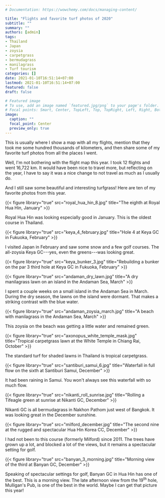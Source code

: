 ```yaml
---
# Documentation: https://wowchemy.com/docs/managing-content/

title: "Flights and favorite turf photos of 2020"
subtitle: ""
summary: ""
authors: [admin]
tags: 
- Thailand
- Japan
- zoysia
- carpetgrass
- bermudagrass
- manilagrass
- Turf tourism
categories: []
date: 2021-01-10T16:51:14+07:00
lastmod: 2021-01-10T16:51:14+07:00
featured: false
draft: false

# Featured image
# To use, add an image named `featured.jpg/png` to your page's folder.
# Focal points: Smart, Center, TopLeft, Top, TopRight, Left, Right, BottomLeft, Bottom, BottomRight.
image:
  caption: ""
  focal_point: Center
  preview_only: true
---
```


This is usually where I show a map with all my flights, mention that they took me some hundred thousands of kilometers, and then share some of my favorite turf photos from all the places I went. 

Well, I'm not bothering with the flight map this year. I took 12 flights and went 16,722 km. It would have been nice to travel more, but reflecting on the year, I have to say it was a nice change to not travel as much as I usually do.

And I still saw some beautiful and interesting turfgrass! Here are ten of my favorite photos from this year.

{{< figure library="true" src="royal_hua_hin_8.jpg" title="The eighth at Royal Hua Hin, January" >}}

Royal Hua Hin was looking especially good in January. This is the oldest course in Thailand.

{{< figure library="true" src="keya_4_february.jpg" title="Hole 4 at Keya GC in Fukuoka, February" >}}

I visited Japan in February and saw some snow and a few golf courses. The all-zoysia Keya GC---yes, even the greens---was looking great. 

{{< figure library="true" src="keya_bunker_3.jpg" title="Rebuilding a bunker on the par 3 third hole at Keya GC in Fukuoka, February" >}}

{{< figure library="true" src="andaman_dry_lawn.jpg" title="A dry manilagrass lawn on an island in the Andaman Sea, March" >}}

I spent a couple weeks on a small island in the Andaman Sea in March. During the dry season, the lawns on the island were dormant. That makes a striking contrast with the blue water.

{{< figure library="true" src="andaman_zoysia_march.jpg" title="A beach with manilagrass in the Andaman Sea, March" >}}

This zoysia on the beach was getting a little water and remained green.

{{< figure library="true" src="axonopus_white_temple_mask.jpg" title="Tropical carpetgrass lawn at the White Temple in Chiang Rai, October" >}}

The standard turf for shaded lawns in Thailand is tropical carpetgrass.

{{< figure library="true" src="santiburi_samui_6.jpg" title="Waterfall in full flow on the sixth at Santiburi Samui, December" >}}

It had been raining in Samui. You won't always see this waterfall with so much flow.

{{< figure library="true" src="nikanti_roll_sunrise.jpg" title="Rolling a Tifeagle green at sunrise at Nikanti GC, December" >}}

Nikanti GC is all bermudagrass in Nakhon Pathom just west of Bangkok. It was looking great in the December sunshine.

{{< figure library="true" src="milford_december.jpg" title="The second nine at the rugged and spectacular Hua Hin Korea CC, December" >}}

I had not been to this course (formerly Milford) since 2011. The trees have grown up a lot, and blocked a lot of the views, but it remains a spectacular setting for golf.

{{< figure library="true" src="banyan_3_morning.jpg" title="Morning view of the third at Banyan GC, December" >}}

Speaking of spectacular settings for golf, Banyan GC in Hua Hin has one of the best. This is a morning view. The late afternoon view from the 19<sup>th</sup> hole, Mulligan's Pub, is one of the best in the world. Maybe I can get that picture this year!



